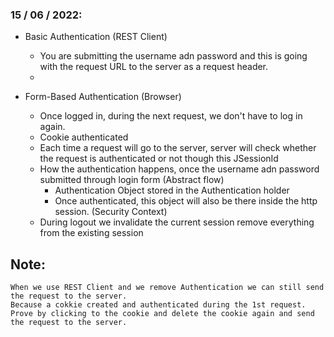### 15 / 06 / 2022: 
* Basic Authentication (REST Client)
    * You are submitting the username adn password and this is going with the request URL to the server as a request header.
    * 

* Form-Based Authentication (Browser)
  * Once logged in, during the next request, we don't have to log in again.
  * Cookie authenticated
  * Each time a request will go to the server, server will check whether the request is authenticated or not though this JSessionId
  * How the authentication happens, once the username adn password submitted through login form (Abstract flow)
    * Authentication Object stored in the Authentication holder
    * Once authenticated, this object will also be there inside the http session. (Security Context)
  * During logout we invalidate the current session remove everything from the existing session
  

## Note:
    When we use REST Client and we remove Authentication we can still send the request to the server.
    Because a cokkie created and authenticated during the 1st request. 
    Prove by clicking to the cookie and delete the cookie again and send the request to the server.


